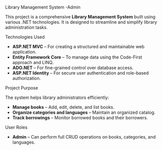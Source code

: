 
Library Management System -Admin

This project is a comprehensive **Library Management System** built using various .NET technologies. It is designed to streamline and simplify library administration tasks.

Technologies Used

* **ASP.NET MVC** – For creating a structured and maintainable web application.
* **Entity Framework Core** – To manage data using the Code-First approach and LINQ.
* **ADO.NET** – For fine-grained control over database access.
* **ASP.NET Identity** – For secure user authentication and role-based authorization.

Project Purpose

The system helps library administrators efficiently:

* **Manage books** – Add, edit, delete, and list books.
* **Organize categories and languages** – Maintain an organized catalog.
* **Track borrowings** – Monitor borrowed books and their borrowers.

User Roles

* **Admin** – Can perform full CRUD operations on books, categories, and languages.

